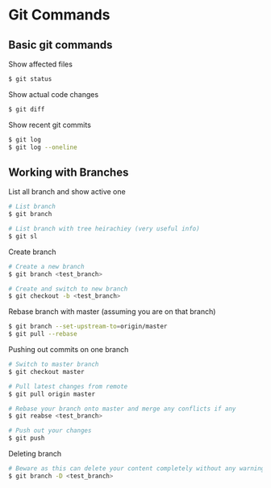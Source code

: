 # Git Commands

## Basic git commands

Show affected files
```bash
$ git status
```

Show actual code changes
```bash
$ git diff
```

Show recent git commits
```bash
$ git log
$ git log --oneline
```

## Working with Branches
List all branch and show active one
```bash
# List branch
$ git branch

# List branch with tree heirachiey (very useful info)
$ git sl
```

Create branch
```bash
# Create a new branch
$ git branch <test_branch>

# Create and switch to new branch
$ git checkout -b <test_branch>
```

Rebase branch with master (assuming you are on that branch)
```bash
$ git branch --set-upstream-to=origin/master
$ git pull --rebase
```

Pushing out commits on one branch
```bash
# Switch to master branch
$ git checkout master

# Pull latest changes from remote
$ git pull origin master

# Rebase your branch onto master and merge any conflicts if any
$ git reabse <test_branch>

# Push out your changes
$ git push
```

Deleting branch
```bash
# Beware as this can delete your content completely without any warning
$ git branch -D <test_branch>
```
